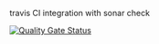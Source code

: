 travis CI integration with sonar check

[![Quality Gate Status](https://sonarcloud.io/api/project_badges/measure?project=sLisnychyi_travischeck&metric=alert_status)](https://sonarcloud.io/dashboard?id=sLisnychyi_travischeck)
